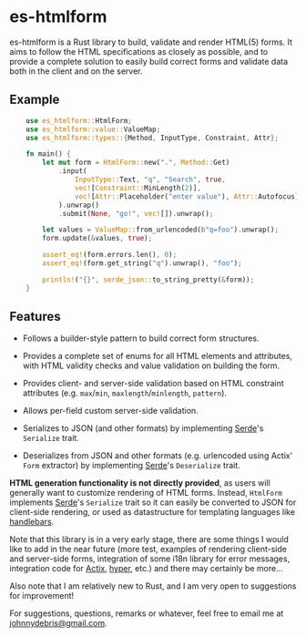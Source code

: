 # es-htmlform

es-htmlform is a Rust library to build, validate and render HTML(5) forms. It
aims to follow the HTML specifications as closely as possible, and to provide a
complete solution to easily build correct forms and validate data both in the
client and on the server.

## Example

```rust
    use es_htmlform::HtmlForm;
    use es_htmlform::value::ValueMap;
    use es_htmlform::types::{Method, InputType, Constraint, Attr};

    fn main() {
        let mut form = HtmlForm::new(".", Method::Get)
            .input(
                InputType::Text, "q", "Search", true,
                vec![Constraint::MinLength(2)],
                vec![Attr::Placeholder("enter value"), Attr::Autofocus]
            ).unwrap()
            .submit(None, "go!", vec![]).unwrap();

        let values = ValueMap::from_urlencoded(b"q=foo").unwrap();
        form.update(&values, true);

        assert_eq!(form.errors.len(), 0);
        assert_eq!(form.get_string("q").unwrap(), "foo");

        println!("{}", serde_json::to_string_pretty(&form));
    }
```

## Features

* Follows a builder-style pattern to build correct form structures.

* Provides a complete set of enums for all HTML elements and attributes,
  with HTML validity checks and value validation on building the form.

* Provides client- and server-side validation based on HTML constraint
  attributes (e.g. `max`/`min`, `maxlength`/`minlength`, `pattern`).

* Allows per-field custom server-side validation.

* Serializes to JSON (and other formats) by implementing
  [Serde](https://docs.rs/serde/)'s `Serialize` trait.

* Deserializes from JSON and other formats (e.g. urlencoded using Actix'
  `Form` extractor) by implementing [Serde](https://docs.rs/serde/)'s
  `Deserialize` trait.

**HTML generation functionality is not directly provided**, as users will
generally want to customize rendering of HTML forms. Instead, `HtmlForm`
implements [Serde](https://docs.rs/serde/)'s `Serialize`
trait so it can easily be converted to JSON for client-side rendering, or
used as datastructure for templating languages like
[handlebars](https://docs.rs/handlebars/).

Note that this library is in a very early stage, there are some things I would
like to add in the near future (more test, examples of rendering client-side
and server-side forms, integration of some i18n library for error messages,
integration code for [Actix](https://docs.rs/actix/),
[hyper](https://docs.rs/hyper/), etc.) and there may certainly be more...

Also note that I am relatively new to Rust, and I am very open to suggestions
for improvement!

For suggestions, questions, remarks or whatever, feel free to email me at
[johnnydebris@gmail.com](mailto::johnnydebris@gmail.com).
